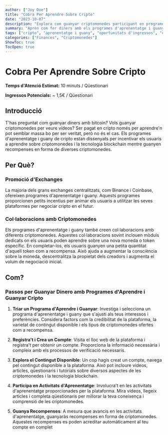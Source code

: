 ```yaml
---
author: ["Joy Doe"]
title: "Cobra Per Aprendre Sobre Cripto"
date: "2023-10-07"
description: "Explora com guanyar criptomonedes participant en programes d'aprenentatge i guany. Entén els beneficis, els passos i consells per maximitzar els teus guanys."
summary: "Aprèn com fer diners amb els programes d'aprenentatge i guany de cripto. Descobreix els beneficis, els passos per començar i consells per maximitzar els teus guanys."
tags: ["cripto", "aprenentatge i guany", "oportunitats d'ingressos", "criptomoneda"]
categories: ["Finances", "Criptomonedes"]
ShowToc: true
TocOpen: true
---
```


# Cobra Per Aprendre Sobre Cripto

**Temps d'Atenció Estimat:** 10 minuts / Qüestionari

**Ingressos Potencials:** ~ 1,5€ / Qüestionari

## Introducció

T'has preguntat com guanyar diners amb bitcoin? Vols guanyar criptomonedes per veure vídeos? Ser pagat en cripto només per aprendre'n pot semblar massa bo per ser veritat, però no és el cas. Els programes d'aprenentatge i guany de cripto estan dissenyats per incentivar els usuaris a aprendre sobre criptomonedes i la tecnologia blockchain mentre guanyen recompenses en forma de diverses criptomonedes.

## Per Què?

### Promoció d'Exchanges

La majoria dels grans exchanges centralitzats, com Binance i Coinbase, ofereixen programes d'aprenentatge i guany. Aquests programes proporcionen petits incentius per animar els usuaris a utilitzar les seves plataformes per negociar cripto en el futur.

### Col·laboracions amb Criptomonedes

Els programes d'aprenentatge i guany també creen col·laboracions amb diferents criptomonedes. Aquestes col·laboracions sovint inclouen mòduls dedicats on els usuaris poden aprendre sobre una nova moneda o token específic. En completar-los, els usuaris guanyen una petita quantitat d'aquell token com a recompensa. Això ajuda a augmentar la consciència sobre la moneda, descentralitza la propietat dels creadors i augmenta el volum de negociació inicial.

## Com?

### Passos per Guanyar Dinero amb Programes d'Aprendre i Guanyar Cripto

1. **Triar un Programa d'Aprendre i Guanyar**: Investiga i selecciona un programa d'aprenentatge i guany que s'ajusti als teus interessos i preferències. Considera factors com la credibilitat de la plataforma, la varietat de contingut disponible i els tipus de criptomonedes ofertes com a recompensa.

2. **Registra't i Crea un Compte**: Visita el lloc web de la plataforma i registra't per obtenir un compte. Proporciona la informació necessària i compleix amb els processos de verificació necessaris.

3. **Explora el Contingut Disponible**: Un cop hagis creat un compte, navega pel contingut disponible a la plataforma. Això pot incloure vídeos, articles, qüestionaris i tutorials sobre diversos aspectes de les criptomonedes i la tecnologia blockchain.

4. **Participa en Activitats d'Aprenentatge**: Involucra't en les activitats d'aprenentatge proporcionades per la plataforma. Mira vídeos, llegeix articles i completa qüestionaris per millorar la teva coneixença i comprensió de les criptomonedes.

5. **Guanya Recompenses**: A mesura que avancis en les activitats d'aprenentatge, guanyaràs recompenses en forma de criptomonedes. Aquestes recompenses es poden acreditar automàticament al teu compte en complet